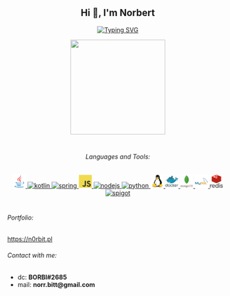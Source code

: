 <h2 align="center">Hi 👋, I'm Norbert</h1>

<p align="center">
 
<a href="https://github.com/Norbit4/">
 <img src="https://readme-typing-svg.demolab.com?font=Chivo+Mono&weight=300&size=14&pause=3000&color=F7E5DC&center=true&vCenter=true&lines=A+passionate+developer+from+Poland+%3C3" alt="Typing SVG" /></a>
 
</p>

<!-- <h4 align="center">A passionate developer from Poland </h4>  -->

<p align="center">

<a href="https://github.com/Norbit4/" target="_blank" rel="noreferrer">
 <img src="https://i.pinimg.com/originals/e8/f4/53/e8f453469a3ec97ecd354df465d73913.gif" width="216" height="216"/></a> 

</p>

#


<h6 align="center">Languages and Tools:</h3>

<p align="center"> 
<a href="https://www.java.com" target="_blank" rel="noreferrer"> <img src="https://raw.githubusercontent.com/devicons/devicon/master/icons/java/java-original.svg" alt="java" width="30" height="30"/> 
</a> 
<a href="https://kotlinlang.org" target="_blank" rel="noreferrer"> 
<img src="https://www.vectorlogo.zone/logos/kotlinlang/kotlinlang-icon.svg" alt="kotlin" width="30" height="30"/> 
</a> 
<a href="https://spring.io/" target="_blank" rel="noreferrer"> 
<img src="https://www.svgrepo.com/show/354380/spring-icon.svg" alt="spring" width="30" height="30"/> 
</a> 
<a href="https://www.javascript.com/" target="_blank" rel="noreferrer"> 
<img src="https://raw.githubusercontent.com/devicons/devicon/master/icons/javascript/javascript-original.svg" alt="javascript" width="30" height="30"/> 
</a> 
<a href="https://nodejs.org" target="_blank" rel="noreferrer"> 
<img src="https://img.icons8.com/fluency/344/node-js.png" alt="nodejs" width="30" height="30"/> 
</a> 
<a href="https://www.python.org/" target="_blank" rel="noreferrer"> 
<img src="https://cdn-icons-png.flaticon.com/512/5968/5968350.png" alt="python" width="30" height="30"/> 
</a> 
<a href="https://www.linux.org/" target="_blank" rel="noreferrer"> 
<img src="https://raw.githubusercontent.com/devicons/devicon/master/icons/linux/linux-original.svg" alt="linux" width="30" height="30"/> 
</a> 
 <a href="https://www.docker.com/" target="_blank" rel="noreferrer"> <img src="https://raw.githubusercontent.com/devicons/devicon/master/icons/docker/docker-original-wordmark.svg" alt="docker" width="30" height="30"/> 
</a>
<a href="https://www.mongodb.com/" target="_blank" rel="noreferrer"> 
<img src="https://raw.githubusercontent.com/devicons/devicon/master/icons/mongodb/mongodb-original-wordmark.svg" alt="mongodb" width="30" height="30"/> 
</a> 
<a href="https://www.mysql.com/" target="_blank" rel="noreferrer"> 
<img src="https://raw.githubusercontent.com/devicons/devicon/master/icons/mysql/mysql-original-wordmark.svg" alt="mysql" width="30" height="30"/> 
</a> 
<a href="https://redis.io" target="_blank" rel="noreferrer"> 
<img src="https://raw.githubusercontent.com/devicons/devicon/master/icons/redis/redis-original-wordmark.svg" alt="redis" width="30" height="30"/> 
</a> 
<a href="https://www.spigotmc.org/" target="_blank" rel="noreferrer"> 
<img src="https://static.spigotmc.org/img/spigot-og.png" alt="spigot" width="30" height="30"/> 
</a> 

</p>

#

<h6>Portfolio:</i> </h6>

https://n0rbit.pl

<h6>Contact with me:</i> </h6>

<ul> 
<li>dc: <b>BORBI#2685</li></b>
<li> mail: <b>norr.bitt@gmail.com</li></b>
</ul> 

